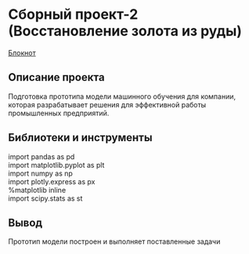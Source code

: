 # Сборный проект-2 (Восстановление золота из руды)

[Блокнот](https://github.com/qqaazz112211/yandex-practicum-Data-Science-bootcamp/blob/main/prefabricated_project_2/Prefabricated%20project%202.ipynb)

## Описание проекта

Подготовка прототипа модели машинного обучения для компании, которая разрабатывает решения для эффективной работы промышленных предприятий.

## Библиотеки и инструменты

import pandas as pd  
import matplotlib.pyplot as plt  
import numpy as np  
import plotly.express as px  
%matplotlib inline  
import scipy.stats as st  

## Вывод

Прототип модели построен и выполняет поставленные задачи
